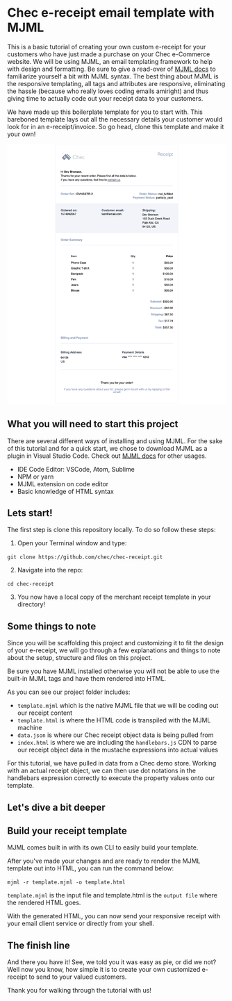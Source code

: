 # Chec e-receipt email template with MJML 

This is a basic tutorial of creating your own custom e-receipt for your customers who have just made a purchase on your Chec e-Commerce website. We will be using MJML, an email templating framework to help with design and formatting. Be sure to give a read-over of [MJML docs](https://mjml.io/documentation/) to familiarize yourself a bit with MJML syntax. The best thing about MJML is the responsive templating, all tags and attributes are responsive, eliminating the hassle (because who really loves coding emails amiright) and thus giving time to actually code out your receipt data to your customers.  

We have made up this boilerplate template for you to start with. This bareboned template lays out all the necessary details your customer would look for in an e-receipt/invoice. So go head, clone this template and make it your own!

![Demo Image](demo-receipt.png)

## What you will need to start this project

There are several different ways of installing and using MJML. For the sake of this tutorial and for a quick start, we chose to download MJML as a plugin in Visual Studio Code. Check out [MJML docs](https://mjml.io/documentation/#usage) for other usages.

* IDE Code Editor: VSCode, Atom, Sublime
* NPM or yarn
* MJML extension on code editor
* Basic knowledge of HTML syntax

## Lets start!

The first step is clone this repository locally. To do so follow these steps:

1. Open your Terminal window and type:

``` git clone https://github.com/chec/chec-receipt.git ```

2. Navigate into the repo:

``` cd chec-receipt ```

3. You now have a local copy of the merchant receipt template in your directory!

## Some things to note

Since you will be scaffolding this project and customizing it to fit the design of your e-receipt, we will go through a few explanations and things to note about the setup, structure and files on this project.

Be sure you have MJML installed otherwise you will not be able to use the built-in MJML tags and have them rendered into HTML. 

As you can see our project folder includes:

- `template.mjml` which is the native MJML file that we will be coding out our receipt content
- `template.html` is where the HTML code is transpiled with the MJML machine
- `data.json` is where our Chec receipt object data is being pulled from
- `index.html` is where we are including the `handlebars.js` CDN to parse our receipt object data in the mustache expressions into actual values

For this tutorial, we have pulled in data from a Chec demo store. Working with an actual receipt object, we can then use dot notations in the handlebars expression correctly to execute the property values onto our template.  

## Let's dive a bit deeper



## Build your receipt template

MJML comes built in with its own CLI to easily build your template.

After you've made your changes and are ready to render the MJML template out into HTML, you can run the command below:

`mjml -r template.mjml -o template.html`

`template.mjml` is the input file and template.html is the `output file` where the rendered HTML goes.

With the generated HTML, you can now send your responsive receipt with your email client service or directly from your shell. 

## The finish line

And there you have it! See, we told you it was easy as pie, or did we not? Well now you know, how simple it is to create your own customized e-receipt to send to your valued customers. 

Thank you for walking through the tutorial with us!


